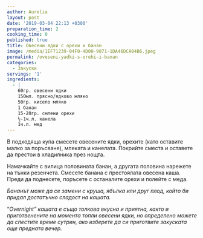 ```yaml
---
author: Aurelia
layout: post
date: '2019-03-04 22:13 +0300'
preparation_time: 2
cooking_time: 0
published: true
title: Овесени ядки с орехи и банан
image: /media/1EF71239-04F0-4D00-9071-1DA46DCA04B6.jpeg
permalink: /oveseni-yadki-s-orehi-i-banan
categories:
  - Закуски
servings: '1'
ingredients:
  - |
    60гр. овесени ядки
    150мл. прясно/ядково мляко
    50гр. кисело мляко
    1 банан
    15-20гр. смлени орехи
    ½-1ч.л. канела
    1ч.л. мед
---
```

В подходяща купа смесете овесените ядки, орехите (като оставите малко за поръсване), млеката и канелата. Покрийте сместа и оставете да престои в хладилника през нощта.

Намачкайте с вилица половината банан, а другата половина нарежете на тънки резенчета. Смесете банана с престоялата овесена каша. Преди да поднесете, поръсете с останалите орехи и полейте с меда.

_Бананът може да се замени с круша, ябълка или друг плод, който би придал достатъчно сладост на кашата._

“_Оvernight” кашата е също толкова вкусна и приятна, както и приготвенените на момента топли овесени ядки, но определено можете да спестите време сутрин, ако изберете да си приготвите закуската още предната вечер._
